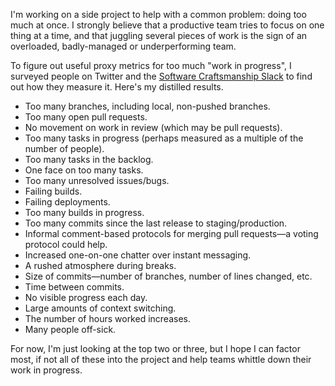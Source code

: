 I'm working on a side project to help with a common problem: doing too much at once. I strongly believe that a productive team tries to focus on one thing at a time, and that juggling several pieces of work is the sign of an overloaded, badly-managed or underperforming team.

To figure out useful proxy metrics for too much "work in progress", I surveyed people on Twitter and the [Software Craftsmanship Slack][] to find out how they measure it. Here's my distilled results.

  * Too many branches, including local, non-pushed branches.
  * Too many open pull requests.
  * No movement on work in review (which may be pull requests).
  * Too many tasks in progress (perhaps measured as a multiple of the number of people).
  * Too many tasks in the backlog.
  * One face on too many tasks.
  * Too many unresolved issues/bugs.
  * Failing builds.
  * Failing deployments.
  * Too many builds in progress.
  * Too many commits since the last release to staging/production.
  * Informal comment-based protocols for merging pull requests—a voting protocol could help.
  * Increased one-on-one chatter over instant messaging.
  * A rushed atmosphere during breaks.
  * Size of commits—number of branches, number of lines changed, etc.
  * Time between commits.
  * No visible progress each day.
  * Large amounts of context switching.
  * The number of hours worked increases.
  * Many people off-sick.

For now, I'm just looking at the top two or three, but I hope I can factor most, if not all of these into the project and help teams whittle down their work in progress.

[Software Craftsmanship Slack]: http://slack.softwarecraftsmanship.org/
